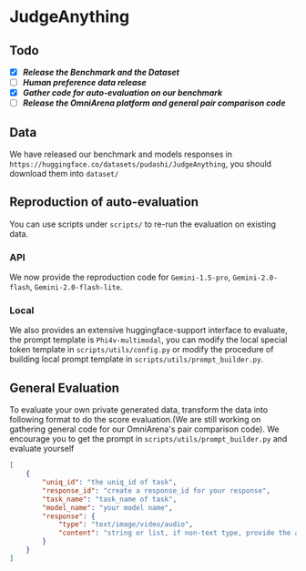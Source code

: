 # JudgeAnything


## Todo
- [x] ___Release the Benchmark and the Dataset___
- [ ] ___Human preference data release___
- [x] ___Gather code for auto-evaluation on our benchmark___
- [ ] ___Release the OmniArena platform and general pair comparison code___

## Data
We have released our benchmark and models responses in `https://huggingface.co/datasets/pudashi/JudgeAnything`, you should download them into `dataset/`


## Reproduction of auto-evaluation
You can use scripts under `scripts/` to re-run the evaluation on existing data. 

### API
We now provide the reproduction code for `Gemini-1.5-pro`, `Gemini-2.0-flash`, `Gemini-2.0-flash-lite`.

### Local 
We also provides an extensive huggingface-support interface to evaluate, the prompt template is `Phi4v-multimodal`, you can modify the local special token template in `scripts/utils/config.py` or modify the procedure of building local prompt template in `scripts/utils/prompt_builder.py`.

## General Evaluation
To evaluate your own private generated data, transform the data into following format to do the score evaluation.(We are still working on gathering general code for our OmniArena's pair comparison code). We encourage you to get the prompt in `scripts/utils/prompt_builder.py` and evaluate yourself
```json
[
    {
        "uniq_id": "the uniq_id of task",
        "response_id": "create a response_id for your response",
        "task_name": "task_name of task",
        "model_name": "your model name",
        "response": {
            "type": "text/image/video/audio",
            "content": "string or list, if non-text type, provide the abspath here"
        }
    }
]
```

